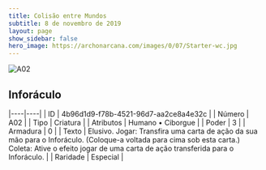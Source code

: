 ```yaml
---
title: Colisão entre Mundos
subtitle: 8 de novembro de 2019
layout: page
show_sidebar: false
hero_image: https://archonarcana.com/images/0/07/Starter-wc.jpg
---
```


![A02](https://cdn.keyforgegame.com/media/card_front/pt/453_A02_C3786V7C8WF6_pt.png)

## Inforáculo

|----|----|
| ID | 4b96d1d9-f78b-4521-96d7-aa2ce8a4e32c |
| Número | A02 |
| Tipo | Criatura |
| Atributos | Humano • Ciborgue |
| Poder | 3 |
| Armadura | 0 |
| Texto | Elusivo. Jogar: Transfira uma carta de ação da sua mão para o Inforáculo. (Coloque-a voltada para cima sob esta carta.)Coleta: Ative o efeito jogar de uma carta de ação transferida para o Inforáculo. |
| Raridade | Especial |
